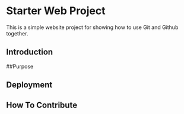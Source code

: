 # Starter Web Project

This is a simple website project for showing how to use Git and Github together.

## Introduction

##Purpose

## Deployment

## How To Contribute